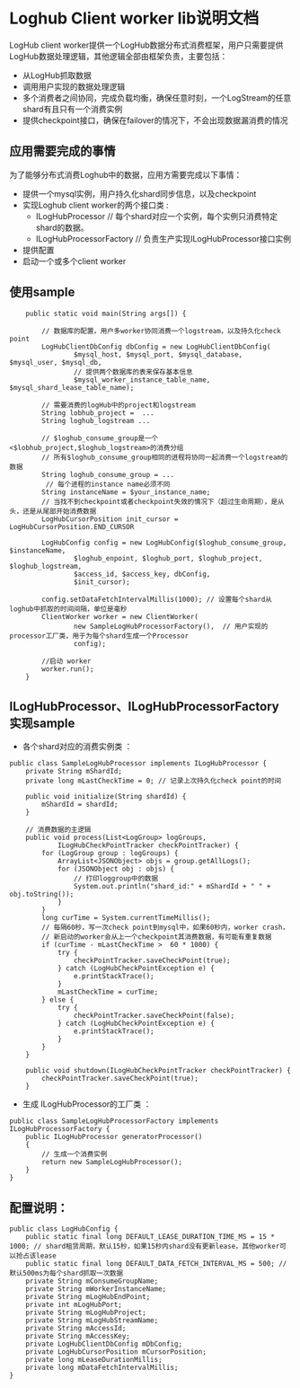 # Loghub Client worker lib说明文档
LogHub client worker提供一个LogHub数据分布式消费框架，用户只需要提供LogHub数据处理逻辑，其他逻辑全部由框架负责，主要包括：
* 从LogHub抓取数据
* 调用用户实现的数据处理逻辑
* 多个消费者之间协同，完成负载均衡，确保任意时刻，一个LogStream的任意shard有且只有一个消费实例
* 提供checkpoint接口，确保在failover的情况下，不会出现数据漏消费的情况

## 应用需要完成的事情
为了能够分布式消费Loghub中的数据，应用方需要完成以下事情：
* 提供一个mysql实例，用户持久化shard同步信息，以及checkpoint
* 实现Loghub client worker的两个接口类 :
    * ILogHubProcessor // 每个shard对应一个实例，每个实例只消费特定shard的数据。
    * ILogHubProcessorFactory // 负责生产实现ILogHubProcessor接口实例
* 提供配置 
* 启动一个或多个client worker

## 使用sample 
```
	public static void main(String args[]) {

	    // 数据库的配置，用户多worker协同消费一个logstream，以及持久化check point
		LogHubClientDbConfig dbConfig = new LogHubClientDbConfig(
				$mysql_host, $mysql_port, $mysql_database, $mysql_user, $mysql_db,
				// 提供两个数据库的表来保存基本信息
				$mysql_worker_instance_table_name, $mysql_shard_lease_table_name); 

        // 需要消费的logHub中的project和logstream
		String lobhub_project =  ...
		String loghub_logstream ...
		
		// $loghub_consume_group是一个<$lobhub_project,$loghub_logstream>的消费分组
		// 所有$loghub_consume_group相同的进程将协同一起消费一个logstream的数据
		String loghub_consume_group = ...
		 // 每个进程的instance name必须不同
		String instanceName = $your_instance_name;
		// 当找不到checkpoint或者checkpoint失效的情况下（超过生命周期），是从头，还是从尾部开始消费数据
        LogHubCursorPosition init_cursor = LogHubCursorPosition.END_CURSOR
        
		LogHubConfig config = new LogHubConfig($loghub_consume_group, $instanceName,
				$loghub_enpoint, $loghub_port, $loghub_project, $loghub_logstream,
				$access_id, $access_key, dbConfig,
				$init_cursor);  
				
		config.setDataFetchIntervalMillis(1000); // 设置每个shard从loghub中抓取的时间间隔，单位是毫秒
		ClientWorker worker = new ClientWorker(
				new SampleLogHubProcessorFactory(),  // 用户实现的processor工厂类，用于为每个shard生成一个Processor
				config);
		
		//启动 worker
		worker.run();
	}

```

## ILogHubProcessor、ILogHubProcessorFactory 实现sample

* 各个shard对应的消费实例类 ：
```
public class SampleLogHubProcessor implements ILogHubProcessor {
	private String mShardId;
	private long mLastCheckTime = 0; // 记录上次持久化check point的时间
	
	public void initialize(String shardId) {
		mShardId = shardId;
	}

	// 消费数据的主逻辑
	public void process(List<LogGroup> logGroups,
			ILogHubCheckPointTracker checkPointTracker) {
		for (LogGroup group : logGroups) {
			ArrayList<JSONObject> objs = group.getAllLogs();
			for (JSONObject obj : objs) {
			    // 打印loggroup中的数据
				System.out.println("shard_id:" + mShardId + " " + obj.toString());
			}
		}
		long curTime = System.currentTimeMillis();
		// 每隔60秒，写一次check point到mysql中，如果60秒内，worker crash，
		// 新启动的worker会从上一个checkpoint其消费数据，有可能有重复数据
		if (curTime - mLastCheckTime >  60 * 1000) {
			try {
				checkPointTracker.saveCheckPoint(true);
			} catch (LogHubCheckPointException e) {
				e.printStackTrace();
			}
			mLastCheckTime = curTime;
		} else {
			try {
				checkPointTracker.saveCheckPoint(false);
			} catch (LogHubCheckPointException e) {
				e.printStackTrace();
			}
		}
	}
	
	public void shutdown(ILogHubCheckPointTracker checkPointTracker) {
	    checkPointTracker.saveCheckPoint(true);
	}
```

* 生成 ILogHubProcessor的工厂类 ：
```
public class SampleLogHubProcessorFactory implements ILogHubProcessorFactory {
	public ILogHubProcessor generatorProcessor()
	{   
	    // 生成一个消费实例
		return new SampleLogHubProcessor();
	}
}
```

## 配置说明：

```
public class LogHubConfig {
	public static final long DEFAULT_LEASE_DURATION_TIME_MS = 15 * 1000; // shard租赁周期，默认15秒，如果15秒内shard没有更新lease，其他worker可以抢占该lease
	public static final long DEFAULT_DATA_FETCH_INTERVAL_MS = 500; // 默认500ms为每个shard抓取一次数据
	private String mConsumeGroupName;
	private String mWorkerInstanceName;
	private String mLogHubEndPoint;
	private int mLogHubPort;
	private String mLogHubProject;
	private String mLogHubStreamName;
	private String mAccessId;
	private String mAccessKey;
	private LogHubClientDbConfig mDbConfig;
	private LogHubCursorPosition mCursorPosition;
	private long mLeaseDurationMillis;
	private long mDataFetchIntervalMillis;
}
```